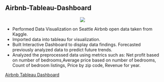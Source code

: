 ## Airbnb-Tableau-Dashboard

<p align="center">
  <img src="https://user-images.githubusercontent.com/96490650/191079981-8d733646-181d-4c85-8250-bb45d62ec47b.jpg" />
</p>

* Performed Data Visualization on Seattle Airbnb open data taken from Kaggle.
* Imported data into tableau for visualization.
* Built Interactive Dashboard to display data findings. Forecasted previously analyzed data to predict future
trends.
* Analyzed the preprocessed data using metrics such as: Net profit based on number of bedrooms,Average price
based on number of bedrooms, Count of bedroom listings, Price by zip code, Revenue for year.

[Airbnb Tableau Dashboard](https://public.tableau.com/app/profile/preetham.m.pagad/viz/AirbnbDataVisualization_16636000169660/Dashboard1)
